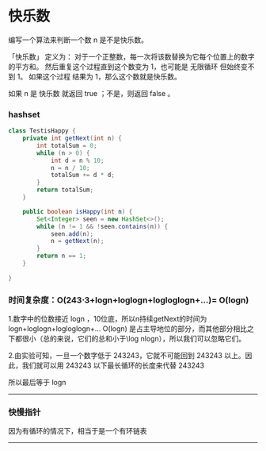 # 快乐数

编写一个算法来判断一个数 n 是不是快乐数。

「快乐数」 定义为：
对于一个正整数，每一次将该数替换为它每个位置上的数字的平方和。
然后重复这个过程直到这个数变为 1，也可能是 无限循环 但始终变不到 1。
如果这个过程 结果为 1，那么这个数就是快乐数。

如果 n 是 快乐数 就返回 true ；不是，则返回 false 。

### hashset
```java
class TestisHappy {
    private int getNext(int n) {
        int totalSum = 0;
        while (n > 0) {
            int d = n % 10;
            n = n / 10;
            totalSum += d * d;
        }
        return totalSum;
    }

    public boolean isHappy(int n) {
        Set<Integer> seen = new HashSet<>();
        while (n != 1 && !seen.contains(n)) {
            seen.add(n);
            n = getNext(n);
        }
        return n == 1;
    }
    
}
```

### 时间复杂度：O(243⋅3+logn+loglogn+logloglogn+...)= O(logn)

1.数字中的位数接近 logn ，10位底，所以n持续getNext的时间为logn+loglogn+logloglogn+...
O(logn) 是占主导地位的部分，而其他部分相比之下都很小（总的来说，它们的总和小于\log nlogn），所以我们可以忽略它们。

2.由实验可知，一旦一个数字低于 243243，它就不可能回到 243243 以上。因此，我们就可以用 243243 以下最长循环的长度来代替 243243

所以最后等于 logn

---

### 快慢指针
因为有循环的情况下，相当于是一个有环链表

---

